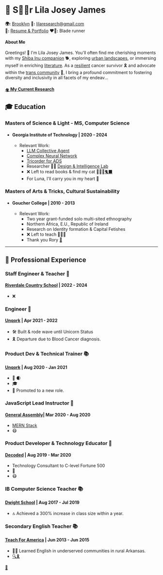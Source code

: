 <link rel="stylesheet" type="text/css" href="styles.css">

# 🌟 S🏳️‍⚧️r Lila Josey James
**🌍:** [Brooklyn](https://www.tripadvisor.com/Attraction_Review-g60827-d2433040-Reviews-Cobble_Hill-Brooklyn_New_York.html)
**🚀:** lilaresearch@gmail.com  
**🎨:** [Resume & Portfolio](https://github.com/LilaShiba)
**❤️💙:** Blade runner 



#### About Me
Greetings! 👋 I'm Lila Josey James. You'll often find me cherishing moments with my [Shiba Inu companion](https://www.mondou.com/en-CA/blogs/advice/dog/the-shiba-inu-japans-national-treasure-ad11.html) 🐕, exploring [urban landscapes](https://en.wikipedia.org/wiki/Dead_Horse_Bay), or immersing myself in enriching [literature](https://www.amazon.com/Too-Like-Lightning-Terra-Ignota/dp/0765378019). As a [resilient](https://www.cancer.gov/publications/dictionaries/cancer-terms/def/intensive-chemotherapy) cancer survivor 🎗️ and advocate within the [trans community](https://www.plannedparenthood.org/learn/gender-identity/transgender) 🌈, I bring a profound commitment to fostering diversity and inclusivity in all facets of my endeav...

#### [🛸 My Current Research](https://lilashiba.github.io/Quantum_Collapse_Neuron/)


## 🎓 Education

### Masters of Science & Light - MS, Computer Science
- #### Georgia Institute of Technology | 2020 - 2024
  - Relevant Work:
    - [LLM Collective Agent](https://github.com/LilaShiba/SND_Agents)
    - [Complex Neural Network](https://github.com/LilaShiba/neural_collective_network)
    - [Tricorder for ADS](https://github.com/LilaShiba/third_wave)
    - Researcher 🧑‍🏫 [Design & Intelligence Lab](https://dilab.gatech.edu/)
    - ❌ Left to read books & find my cat 🦊🏹🌳[🐈‍⬛](https://en.wikipedia.org/wiki/Pangur_B%C3%A1n)
    - For Luna, I'll carry you in my heart 💖
      
### Masters of Arts & Tricks, Cultural Sustainability
- #### Goucher College | 2010 - 2013
  - Relevant Work:
    - Two year grant-funded solo multi-sited ethnography
    - Northern Africa, E.U., Republic of Ireland
    - Research on Identity formation & Capital Fetishes
    - ❌ Left to teach 📗📙📖
    - Thank you Rory [🌱](https://en.wikipedia.org/wiki/The_Man_Who_Planted_Trees)

--- 

## 💼 Professional Experience

### Staff Engineer & Teacher 🍉
#### [Riverdale Country School](https://en.wikipedia.org/wiki/Riverdale_Country_School) | 2022 - 2024
- ❌
  
### Engineer 🦄
#### [Unqork](https://news.crunchbase.com/unicorn-company-list/) | Apr 2021 - 2022
- 🛠️ Built & rode wave until Unicorn Status 
- 🎗️ Departure due to Blood Cancer diagnosis.

### Product Dev & Technical Trainer 📚
####  [Unqork](https://news.crunchbase.com/unicorn-company-list/)  | Aug 2020 - Jan 2021
- 🚀 🌒
- 🎓 
- 🥇 Promoted to a new role.

### JavaScript Lead Instructor 🌟
#### [General Assembly](https://generalassemb.ly/?&utm_source=google&utm_medium=paid-search-bra&utm_campaign=TS:TX:BRA:NYC:BR:GeneralAssembly&gad_source=1&gclid=Cj0KCQjw6uWyBhD1ARIsAIMcADpf_EDeoV0tKLwi29WdMmqmgr92wbsihcuFc9diIyZClVKb5GnVIYYaAu-qEALw_wcB&gclsrc=aw.ds)| Mar 2020 - Aug 2020
- [MERN Stack](https://generalassemb.ly/students/courses?formatShortCourses=true&utm_source=google&utm_medium=paid-search-bra&utm_campaign=TS:TX:BRA:NYC:BR:GeneralAssembly&gad_source=1&gclid=Cj0KCQjw6uWyBhD1ARIsAIMcADpdZOVr4-5O_ckuSYjM2E8G5VPmwr8RF3Z99ZZRumFIzqM4yd_t5F8aAmqOEALw_wcB&gclsrc=aw.ds)
- 😷

### Product Developer & Technology Educator 🚀
#### [Decoded](https://decoded.com/) | Aug 2019 - Mar 2020
- Technology Consultant to C-level Fortune 500
- 🤖 
- 😷 

### IB Computer Science Teacher 📚
#### [Dwight School](https://en.wikipedia.org/wiki/Dwight_School) | Aug 2017 - Jul 2019
- 🔝 Achieved a 300% increase in class size within a year.

### Secondary English Teacher 📚
#### [Teach For America](https://www.teachforamerica.org/educational-equity-quiz?utm_content=mktg_recruitment_fy20&gad_source=1&gclid=Cj0KCQjw6uWyBhD1ARIsAIMcADrPGkbVmK3QR2Tu7_ztPwdqeNllUyjIVkorqyojDhcRQ-mEfjgOflUaAtv8EALw_wcB) | Jun 2013 - Jun 2015
- 👩‍🏫 Learned English in underserved communities in rural Arkansas.
- [🔍🎗️](https://github.com/LilaShiba/resume2024/blob/main/Screenshot%202024-05-19%20at%208.06.08%20AM.png)


[💖](https://github.com/LilaShiba/resume2024/blob/main/Screenshot%202024-05-17%20at%2012.07.51%20PM.png)
